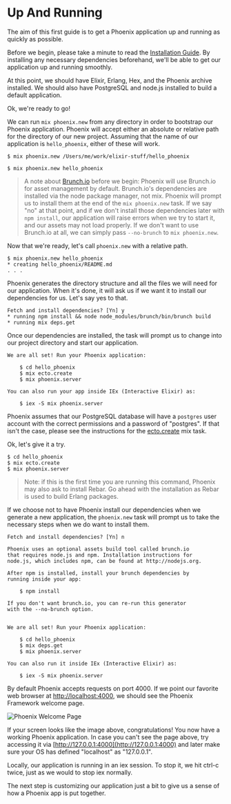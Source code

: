# Up And Running

The aim of this first guide is to get a Phoenix application up and running as quickly as possible.

Before we begin, please take a minute to read the [Installation Guide](http://www.phoenixframework.org/docs/installation). By installing any necessary dependencies beforehand, we'll be able to get our application up and running smoothly.

At this point, we should have Elixir, Erlang, Hex, and the Phoenix archive installed. We should also have PostgreSQL and node.js installed to build a default application.

Ok, we're ready to go!

We can run `mix phoenix.new` from any directory in order to bootstrap our Phoenix application. Phoenix will accept either an absolute or relative path for the directory of our new project. Assuming that the name of our application is `hello_phoenix`, either of these will work.

```console
$ mix phoenix.new /Users/me/work/elixir-stuff/hello_phoenix
```

```console
$ mix phoenix.new hello_phoenix
```

> A note about [Brunch.io](http://brunch.io/) before we begin: Phoenix will use Brunch.io for asset management by default. Brunch.io's dependencies are installed via the node package manager, not mix. Phoenix will prompt us to install them at the end of the `mix phoenix.new` task. If we say "no" at that point, and if we don't install those dependencies later with `npm install`, our application will raise errors when we try to start it, and our assets may not load properly. If we don't want to use Brunch.io at all, we can simply pass `--no-brunch` to `mix phoenix.new`.

Now that we're ready, let's call `phoenix.new` with a relative path.

```console
$ mix phoenix.new hello_phoenix
* creating hello_phoenix/README.md
. . .
```

Phoenix generates the directory structure and all the files we will need for our application. When it's done, it will ask us if we want it to install our dependencies for us. Let's say yes to that.

```console
Fetch and install dependencies? [Yn] y
* running npm install && node node_modules/brunch/bin/brunch build
* running mix deps.get
```

Once our dependencies are installed, the task will prompt us to change into our project directory and start our application.

```console
We are all set! Run your Phoenix application:

    $ cd hello_phoenix
    $ mix ecto.create
    $ mix phoenix.server

You can also run your app inside IEx (Interactive Elixir) as:

    $ iex -S mix phoenix.server
```

Phoenix assumes that our PostgreSQL database will have a `postgres` user account with the correct permissions and a password of "postgres". If that isn't the case, please see the instructions for the [ecto.create](http://www.phoenixframework.org/docs/mix-tasks#section--ecto-create-) mix task.

Ok, let's give it a try.

```console
$ cd hello_phoenix
$ mix ecto.create
$ mix phoenix.server
```

> Note: if this is the first time you are running this command, Phoenix may also ask to install Rebar. Go ahead with the installation as Rebar is used to build Erlang packages.

If we choose not to have Phoenix install our dependencies when we generate a new application, the `phoenix.new` task will prompt us to take the necessary steps when we do want to install them.

```console
Fetch and install dependencies? [Yn] n

Phoenix uses an optional assets build tool called brunch.io
that requires node.js and npm. Installation instructions for
node.js, which includes npm, can be found at http://nodejs.org.

After npm is installed, install your brunch dependencies by
running inside your app:

    $ npm install

If you don't want brunch.io, you can re-run this generator
with the --no-brunch option.


We are all set! Run your Phoenix application:

    $ cd hello_phoenix
    $ mix deps.get
    $ mix phoenix.server

You can also run it inside IEx (Interactive Elixir) as:

    $ iex -S mix phoenix.server
```

By default Phoenix accepts requests on port 4000. If we point our favorite web browser at [http://localhost:4000](http://localhost:4000), we should see the Phoenix Framework welcome page.

![Phoenix Welcome Page](/images/welcome-to-phoenix.png)

If your screen looks like the image above, congratulations! You now have a working Phoenix application. In case you can't see the page above, try accessing it via [http://127.0.0.1:4000](http://127.0.0.1:4000) and later make sure your OS has defined "localhost" as "127.0.0.1".

Locally, our application is running in an iex session. To stop it, we hit ctrl-c twice, just as we would to stop iex normally.

The next step is customizing our application just a bit to give us a sense of how a Phoenix app is put together.
